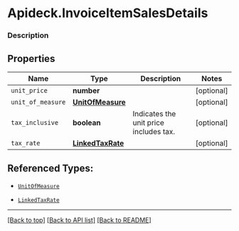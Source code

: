 # Apideck.InvoiceItemSalesDetails

### Description

## Properties
Name | Type | Description | Notes
------------ | ------------- | ------------- | -------------
`unit_price` | **number** |  | [optional] 
`unit_of_measure` | [**UnitOfMeasure**](UnitOfMeasure.md) |  | [optional] 
`tax_inclusive` | **boolean** | Indicates the unit price includes tax. | [optional] 
`tax_rate` | [**LinkedTaxRate**](LinkedTaxRate.md) |  | [optional] 





## Referenced Types:

* [`UnitOfMeasure`](UnitOfMeasure.md)

* [`LinkedTaxRate`](LinkedTaxRate.md)

---

[[Back to top]](#) [[Back to API list]](../../../../README.md#documentation-for-api-endpoints) [[Back to README]](../../../../README.md)


